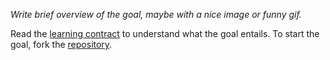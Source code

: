 _Write brief overview of the goal, maybe with a nice image or funny gif._

Read the [learning contract][contract] to understand what the goal entails. To start the goal, fork the [repository][repository].

[repository]: YOUR_GOAL_REPO_URL
[contract]: YOUR_LEARNING_CONTRACT_URL
